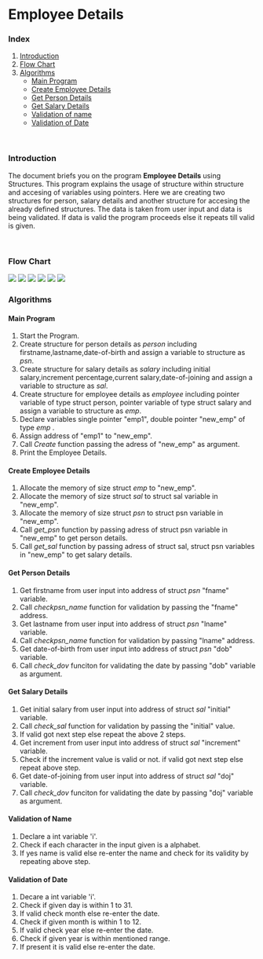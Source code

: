 # Employee Details

<h3>Index</h3>
<ol>
<li><a href="#Introduction">Introduction</a></li>
<li><a href="#Flowchart">Flow Chart</a></li>
<li><a href="#algorithm">Algorithms</a>
  <ul>
    <li><a href="#main">Main Program</a></li>
     <li><a href="#create">Create Employee Details</a></li>
     <li><a href="#getpsn">Get Person Details</a></li>
     <li><a href="#getsal">Get Salary Details</a></li>
     <li><a href="#valname">Validation of name</a></li>
     <li><a href="#valdate">Validation of Date</a></li>
    </ul>
  </li>
    </ol><br>

<h3 id="Introduction">Introduction</h3>
<p>The document briefs you on the program <b>Employee Details</b> using Structures. This program explains the usage of structure within structure and accesing of variables using pointers. Here we are creating two structures for person, salary details and another structure for accesing the already defined structures. The data is taken from user input and data is being validated. If data is valid the program proceeds else it repeats till valid is given.</p><br>

<h3 id="Flowchart">Flow Chart</h3>
<img src="https://github.com/Ramya9401/Structure_github.io/blob/master/assets/structures%20flowchart_page-0001.jpg" >
<img src="https://github.com/Ramya9401/Structure_github.io/blob/master/assets/structures%20flowchart_page-0002.jpg" >
<img src="https://github.com/Ramya9401/Structure_github.io/blob/master/assets/structures%20flowchart_page-0003.jpg" >
<img src="https://github.com/Ramya9401/Structure_github.io/blob/master/assets/structures%20flowchart_page-0004.jpg" >
<img src="https://github.com/Ramya9401/Structure_github.io/blob/master/assets/structures%20flowchart_page-0005.jpg" >
<img src="https://github.com/Ramya9401/Structure_github.io/blob/master/assets/structures%20flowchart_page-0006.jpg" >
<br>
<h3 id="algorithm">Algorithms</h3>
<h4 id="main">Main Program</h4>
<ol>
<li>Start the Program.</li>
<li>Create structure for person details as <i>person</i> including firstname,lastname,date-of-birth and assign a variable to structure as <i>psn</i>.</li>
<li>Create structure for salary details as <i>salary</i> including initial salary,increment percentage,current salary,date-of-joining and assign a variable to structure as <i>sal</i>.</li>
<li>Create structure for employee details as <i>employee</i> including pointer variable of type struct person, pointer variable of type struct salary and assign a variable to structure as <i>emp</i>.</li>
<li>Declare variables single pointer "emp1", double pointer "new_emp" of type <i>emp</i> .</li>
<li>Assign address of "emp1" to "new_emp".</li>
<li>Call <i>Create</i> function passing the adress of "new_emp" as argument.</li>
<li>Print the Employee Details.</li>
</ol>

<h4 id="create">Create Employee Details</h4>
<ol>
<li>Allocate the memory of size struct <i>emp</i> to "new_emp".</li>
<li>Allocate the memory of size struct <i>sal</i> to struct sal variable in "new_emp".</li>
<li>Allocate the memory of size struct <i>psn</i> to struct psn variable in "new_emp".</li>
<li>Call <i>get_psn</i> function by passing adress of struct psn variable in "new_emp" to get person details. </li>
  <li>Call <i>get_sal</i> function by passing adress of struct sal, struct psn variables in "new_emp" to get salary details. </li>
</ol>

<h4 id="getpsn">Get Person Details</h4>
<ol>
  <li>Get firstname from user input into address of struct <i>psn</i> "fname" variable.</li>
  <li>Call <i>checkpsn_name</i> function for validation by passing the "fname" address.</li>
  <li>Get lastname from user input into address of struct <i>psn</i> "lname" variable.</li>
  <li>Call <i>checkpsn_name</i> function for validation by passing "lname" address.</li>
  <li>Get date-of-birth from user input into address of struct <i>psn</i> "dob" variable.</li>
  <li>Call <i>check_dov</i> funciton for validating the date by passing "dob" variable as argument. </li>
</ol>

<h4 id="getsal">Get Salary Details</h4>
<ol>
  <li>Get initial salary from user input into address of struct <i>sal</i> "initial" variable.</li>
  <li>Call <i>check_sal</i> function for validation by passing the "initial" value.</li>
  <li>If valid got next step else repeat the above 2 steps.</li>
  <li>Get increment from user input into address of struct <i>sal</i> "increment" variable.</li>
  <li>Check if the increment value is valid or not. if valid got next step else repeat above step.</li>
  <li>Get date-of-joining from user input into address of struct <i>sal</i> "doj" variable.</li>
  <li>Call <i>check_dov</i> funciton for validating the date by passing "doj" variable as argument. </li>
</ol>

<h4 id="valname">Validation of Name</h4>
<ol>
  <li>Declare a int variable 'i'.</li>
  <li>Check if each character in the input given is a alphabet.</li>
  <li>If yes name is valid else re-enter the name and check for its validity by repeating above step.</li>
</ol>


<h4 id="valdate">Validation of Date</h4>
<ol>
  <li>Decare a int variable 'i'.</li>
  <li>Check if given day is within 1 to 31.</li>
  <li>If valid check month else re-enter the date.</li>
  <li>Check if given month is within 1 to 12. </li>
  <li>If valid check year else re-enter the date.</li>
   <li>Check if given year is within mentioned range. </li>
  <li>If present it is valid else re-enter the date.</li>
</ol>




